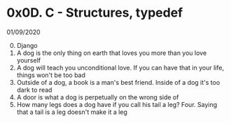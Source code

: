 # 0x0D. C - Structures, typedef
01/09/2020

0. Django
1. A dog is the only thing on earth that loves you more than you love yourself 
2. A dog will teach you unconditional love. If you can have that in your life, things won't be too bad 
3. Outside of a dog, a book is a man's best friend. Inside of a dog it's too dark to read 
4. A door is what a dog is perpetually on the wrong side of
5. How many legs does a dog have if you call his tail a leg? Four. Saying that a tail is a leg doesn't make it a leg 
